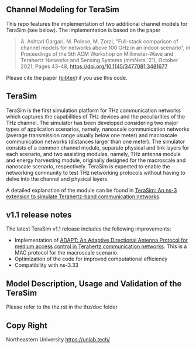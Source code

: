 Channel Modeling for TeraSim
------------------------------------------------
This repo features the implementation of two additional channel models for TeraSim (see below). The implementation is based on the paper

> A. Ashtari Gargari, M. Polese, M. Zorzi, "Full-stack comparison of channel models 
> for networks above 100 GHz in an indoor scenario", in Proceedings of the 5th ACM Workshop 
> on Millimeter-Wave and Terahertz Networks and Sensing Systems (mmNets '21), October 2021, 
> Pages 43–48, https://doi.org/10.1145/3477081.3481677

Please cite the paper ([bibtex](https://dl.acm.org/doi/10.1145/3477081.3481677)) if you use this code.


TeraSim
------------------------------------------------
TeraSim is the first simulation platform for THz communication networks which captures the capabilities of THz devices and the peculiarities of the THz channel. The simulator has been developed considering two major types of application scenarios, namely, nanoscale communication networks (average transmission range usually below one meter) and macroscale communication networks (distances larger than one meter). The simulator consists of a common channel module, separate physical and link layers for each scenario, and two assisting modules, namely, THz antenna module and energy harvesting module, originally designed for the macroscale and nanoscale scenario, respectively. TeraSim is expected to enable the networking community to test THz networking protocols without having to delve into the channel and physical layers. 

A detailed explanation of the module can be found in [TeraSim: An ns-3 extension to simulate Terahertz-band communication networks](https://doi.org/10.1016/j.nancom.2018.08.001).


v1.1 release notes
------------------------------------------------
The latest TeraSim v1.1 release includes the following improvements:
- Implementation of [ADAPT: An Adaptive Directional Antenna Protocol for medium access control in Terahertz communication networks](https://doi.org/10.1016/j.adhoc.2021.102540). This is a MAC protocol for the macroscale scenario.
- Optimization of the code for improved computational efficiency
- Compatibility with ns-3.33


Model Description, Usage and Validation of the TeraSim
------------------------------------------------
Please refer to the thz.rst in the thz/doc folder


Copy Right
------------------------------------------------
Northeastern University https://unlab.tech/
